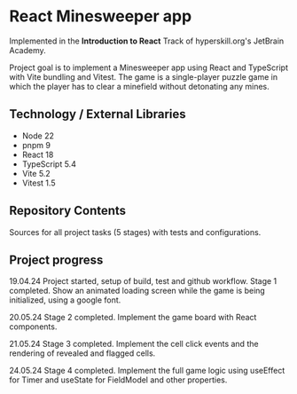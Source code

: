 # React Minesweeper app

Implemented in the <b>Introduction to React</b> Track of hyperskill.org's JetBrain Academy.<br>

Project goal is to implement a Minesweeper app using React and TypeScript with Vite bundling and Vitest. 
The game is a single-player puzzle game in which the player has to clear a minefield without detonating any mines.

## Technology / External Libraries

- Node 22
- pnpm 9
- React 18
- TypeScript 5.4
- Vite 5.2
- Vitest 1.5

## Repository Contents

Sources for all project tasks (5 stages) with tests and configurations.

## Project progress

[//]: # (Project was completed on 29.10.23)

19.04.24 Project started, setup of build, test and github workflow. Stage 1 completed. 
Show an animated loading screen while the game is being initialized, using a google font.

20.05.24 Stage 2 completed. Implement the game board with React components.

21.05.24 Stage 3 completed. Implement the cell click events and the rendering of revealed and flagged cells.

24.05.24 Stage 4 completed. Implement the full game logic using useEffect for Timer and useState for
FieldModel and other properties.

